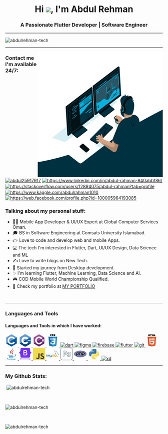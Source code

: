<h1 align="center">Hi <img src="https://media.giphy.com/media/hvRJCLFzcasrR4ia7z/giphy.gif" width="25px">, I'm Abdul Rehman</h1>
<h3 align="center">A Passionate Flutter Developer | Software Engineer</h3>
<hr>
<p align="left"> <img src="https://komarev.com/ghpvc/?username=abdulrehman-tech&label=Profile%20views&color=0e75b6&style=flat" alt="abdulrehman-tech" /> </p>
<hr>
<img align="right" alt="GIF" src="code.gif" width="400" height="400" />

<h3 align="left">Contact me I'm available 24/7:</h3>
<p align="left">
<a href="https://twitter.com/rockxabdul101" target="blank"><img align="center" src="https://raw.githubusercontent.com/rahuldkjain/github-profile-readme-generator/master/src/images/icons/Social/twitter.svg" alt="abdul25917917" height="30" width="40" /></a>
<a href="https://linkedin.com/in/https://www.linkedin.com/in/abdul-rahman-840abb186/" target="blank"><img align="center" src="https://raw.githubusercontent.com/rahuldkjain/github-profile-readme-generator/master/src/images/icons/Social/linked-in-alt.svg" alt="https://www.linkedin.com/in/abdul-rahman-840abb186/" height="30" width="40" /></a>
<a href="https://stackoverflow.com/users/https://stackoverflow.com/users/12894075/abdul-rahman?tab=profile" target="blank"><img align="center" src="https://raw.githubusercontent.com/rahuldkjain/github-profile-readme-generator/master/src/images/icons/Social/stack-overflow.svg" alt="https://stackoverflow.com/users/12894075/abdul-rahman?tab=profile" height="30" width="40" /></a>
<a href="https://kaggle.com/https://www.kaggle.com/abdulrahman1010" target="blank"><img align="center" src="https://raw.githubusercontent.com/rahuldkjain/github-profile-readme-generator/master/src/images/icons/Social/kaggle.svg" alt="https://www.kaggle.com/abdulrahman1010" height="30" width="40" /></a>
<a href="https://fb.com/https://web.facebook.com/profile.php?id=100005964193085" target="blank"><img align="center" src="https://raw.githubusercontent.com/rahuldkjain/github-profile-readme-generator/master/src/images/icons/Social/facebook.svg" alt="https://web.facebook.com/profile.php?id=100005964193085" height="30" width="40" /></a>
</p>
<h3>Talking about my personal stuff:</h3>

- 🙋‍♂️ Mobile App Developer & UI/UX Expert at Global Computer Services Oman.
- 🎓 BS in Software Engineering at Comsats University Islamabad.
- 👉 Love to code and develop web and mobile Apps.
- 💻 The tech I'm interested in Flutter, Dart, UI/UX Design, Data Science and ML
- ✍ Love to write blogs on New Tech.
- 📱 Started my journey from Desktop development.
- ✨ I'm learning Flutter, Machine Learning, Data Science and AI.
- 🎮 COD Mobile World Championship Qualified.
- 📄 Check my portfolio at <a href="https://abdulrehmandev.netlify.app/">MY PORTFOLIO</a>
<br>
<hr>
<h3 align="left">Languages and Tools</h3>
<h4 align="left">Languages and Tools in which I have worked:</h4>
<p align="left"> 
<a href="https://www.cprogramming.com/" target="_blank"> <img src="https://raw.githubusercontent.com/devicons/devicon/master/icons/c/c-original.svg" alt="c" width="40" height="40"/> </a> 
<a href="https://www.w3schools.com/cpp/" target="_blank"> <img src="https://raw.githubusercontent.com/devicons/devicon/master/icons/cplusplus/cplusplus-original.svg" alt="cplusplus" width="40" height="40"/> </a> 
<a href="https://www.w3schools.com/cs/" target="_blank"> <img src="https://raw.githubusercontent.com/devicons/devicon/master/icons/csharp/csharp-original.svg" alt="csharp" width="40" height="40"/> </a> 
<a href="https://www.w3schools.com/css/" target="_blank"> <img src="https://raw.githubusercontent.com/devicons/devicon/master/icons/css3/css3-original-wordmark.svg" alt="css3" width="40" height="40"/> </a> 
<a href="https://dart.dev" target="_blank"> <img src="https://www.vectorlogo.zone/logos/dartlang/dartlang-icon.svg" alt="dart" width="40" height="40"/> </a> 
<a href="https://www.figma.com/" target="_blank"> <img src="https://www.vectorlogo.zone/logos/figma/figma-icon.svg" alt="figma" width="40" height="40"/> </a> 
<a href="https://firebase.google.com/" target="_blank"> <img src="https://www.vectorlogo.zone/logos/firebase/firebase-icon.svg" alt="firebase" width="40" height="40"/> </a> 
<a href="https://flutter.dev" target="_blank"> <img src="https://www.vectorlogo.zone/logos/flutterio/flutterio-icon.svg" alt="flutter" width="40" height="40"/> </a> <a href="https://git-scm.com/" target="_blank"> <img src="https://www.vectorlogo.zone/logos/git-scm/git-scm-icon.svg" alt="git" width="40" height="40"/> </a> 
<a href="https://www.w3.org/html/" target="_blank"> <img src="https://raw.githubusercontent.com/devicons/devicon/master/icons/html5/html5-original-wordmark.svg" alt="html5" width="40" height="40"/> </a>
<a href="https://www.java.com" target="_blank"> <img src="https://raw.githubusercontent.com/devicons/devicon/master/icons/java/java-original.svg" alt="java" width="40" height="40"/> </a> 
<a href="https://getbootstrap.com" target="_blank"> <img src="https://raw.githubusercontent.com/devicons/devicon/master/icons/bootstrap/bootstrap-plain-wordmark.svg" alt="bootstrap" width="40" height="40"/> </a> 
<a href="https://developer.mozilla.org/en-US/docs/Web/JavaScript" target="_blank"> <img src="https://raw.githubusercontent.com/devicons/devicon/master/icons/javascript/javascript-original.svg" alt="javascript" width="40" height="40"/> </a> 
<a href="https://www.mysql.com/" target="_blank"> <img src="https://raw.githubusercontent.com/devicons/devicon/master/icons/mysql/mysql-original-wordmark.svg" alt="mysql" width="40" height="40"/> </a> 
<a href="https://www.photoshop.com/en" target="_blank"> <img src="https://raw.githubusercontent.com/devicons/devicon/master/icons/photoshop/photoshop-line.svg" alt="photoshop" width="40" height="40"/> </a> 
<a href="https://www.php.net" target="_blank"> <img src="https://raw.githubusercontent.com/devicons/devicon/master/icons/php/php-original.svg" alt="php" width="40" height="40"/> </a> 
<a href="https://www.python.org" target="_blank"> <img src="https://raw.githubusercontent.com/devicons/devicon/master/icons/python/python-original.svg" alt="python" width="40" height="40"/> </a> 
<a href="https://www.adobe.com/products/xd.html" target="_blank"> <img src="https://cdn.worldvectorlogo.com/logos/adobe-xd.svg" alt="xd" width="40" height="40"/> </a> </p>

<hr>
<h3 align="left">My Github Stats:</h3>
<p>&nbsp;<img align="center" src="https://github-readme-stats.vercel.app/api?username=abdulrehman-tech&show_icons=true&locale=en" alt="abdulrehman-tech" /></p>
<br>
<p><img align="center" src="https://github-readme-streak-stats.herokuapp.com/?user=abdulrehman-tech&" alt="abdulrehman-tech" /></p>
<br>
<p><img align="left" src="https://github-readme-stats.vercel.app/api/top-langs?username=abdulrehman-tech&show_icons=true&locale=en&layout=compact" alt="abdulrehman-tech" /></p>
<br>

